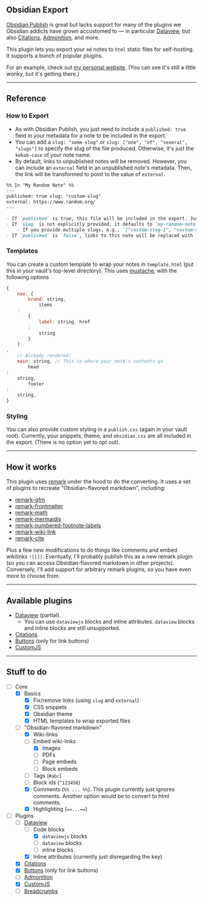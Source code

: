 ## Obsidian Export

[Obsidian Publish](https://obsidian.md/publish) is great but lacks support for many of the plugins we Obsidian addicts have grown accustomed to — in particular [Dataview](https://github.com/blacksmithgu/obsidian-dataview), but also [Citations](https://github.com/hans/obsidian-citation-plugin), [Admonition](https://github.com/valentine195/obsidian-admonition), and more.

This plugin lets you export your `md` notes to `html` static files for self-hosting. It supports a bunch of popular plugins.

For an example, check out [my personal website](https://jessehoogland.com/). (You can see it's still a little wonky, but it's getting there.)

---

## Reference

### How to Export

- As with Obsidian Publish, you just need to include a `published: true` field in your metadata for a note to be included in the export.
- You can add a `slug: "some-slug"` or `slug: ["one", "of", "several", "slugs"]` to specify the slug of the file produced. Otherwise, it's just the `kebab-case` of your note name.
- By default, links to unpublished notes will be removed. However, you can include an `external` field in an unpublished note's metadata. Then, the link will be transformed to point to the value of `external`.

```markdown
%% In "My Random Note" %%
---
published: true slug: "custom-slug"  
external: https://www.random.org/
---

- If `published` is true, this file will be included in the export. Just like Obsidian Publish.
- If `slug` is not explicitly provided, it defaults to `my-random-note`.
	- If you provide multiple slugs, e.g., `["custom-slug-1", "custom-slug-2"]`, then the note will be exported to a file whose name is the first provided slug. Eventually, I'd like to add support for redirecting additional slugs to the first.
- If `published` is `false`, links to this note will be replaced with `https://www.random.org/`

```

### Templates

You can create a custom template to wrap your notes in `template.html` (put this in your vault's top-level directory). This uses [mustache](https://www.npmjs.com/package/mustache), with the following options

```js
{
	nav: {
		brand: string,
			items
	:
		{
			label: string, href
		:
			string
		}
	}
,
	// Already rendered:
	main: string, // This is where your note's contents go 
		head
:
	string,
		footer
:
	string,
}
```

### Styling

You can also provide custom styling in a `publish.css` (again in your vault root). Currently, your snippets, theme, and `obsidian.css` are all included in the export. (There is no option yet to opt out).


---

## How it works

This plugin uses [remark](https://github.com/remarkjs/remark) under the hood to do the converting. It uses a set of plugins to recreate "Obsidian-flavored markdown", including:

- [remark-gfm](https://github.com/remarkjs/remark-gfm)
- [remark-frontmatter](https://github.com/remarkjs/remark-frontmatter)
- [remark-math](https://github.com/remarkjs/remark-math)
- [remark-mermaidjs](https://github.com/remcohaszing/remark-mermaidjs)
- [remark-numbered-footnote-labels](https://github.com/jackfletch/remark-numbered-footnote-labels)
- [remark-wiki-link](https://github.com/landakram/remark-wiki-link)
- [remark-cite](https://github.com/benrbray/remark-cite)

Plus a few new modifications to do things like comments and embed wikilinks `![[]]`. Eventually, I'll probably publish this as a new remark plugin (so you can access Obsidian-flavored markdown in other projects). Conversely, I'll add support for arbitrary remark plugins, so you have even more to choose from.

---

## Available plugins

- [Dataview](https://github.com/blacksmithgu/obsidian-dataview) (partial).
	- You can use `dataviewjs` blocks and inline attributes. `dataview` blocks and inline blocks are still unsupported.
- [Citations](https://github.com/hans/obsidian-citation-plugin).
- [Buttons](https://github.com/shabegom/buttons) (only for link buttons)
- [CustomJS](https://github.com/samlewis0602/obsidian-custom-js)

---

## Stuff to do

- [ ] Core
	- [x] Basics
		- [x] Fix/remove links (using `slug` and `external`)
		- [x] CSS snippets
		- [x] Obsidian theme
		- [x] HTML templates to wrap exported files
	- [ ] "Obsidian-flavored markdown"
		- [x] Wiki-links
		- [ ] Embed wiki-links
			- [x] Images
			- [ ] PDFs
			- [ ] Page embeds
			- [ ] Block embeds
		- [ ] Tags (`#abc`)
		- [ ] Block ids (`^123456`)
		- [x] Comments (`%% ... %%`). This plugin currently just ignores comments. Another option would be to convert to html comments.
		- [x] Highlighting (`==...==`)
- [ ] Plugins
	- [ ] [Dataview](https://github.com/blacksmithgu/obsidian-dataview)
		- [ ] Code blocks
			- [x] `dataviewjs` blocks
			- [ ] `dataview` blocks
			- [ ] inline blocks
		- [x] Inline attributes (currently just disregarding the key)
	- [x] [Citations](https://github.com/hans/obsidian-citation-plugin)
	- [x] [Buttons](https://github.com/shabegom/buttons) (only for link buttons)
	- [ ] [Admonition](https://github.com/valentine195/obsidian-admonition)
	- [x] [CustomJS](https://github.com/samlewis0602/obsidian-custom-js)
	- [ ] [Breadcrumbs](https://github.com/SkepticMystic/breadcrumbs)	
